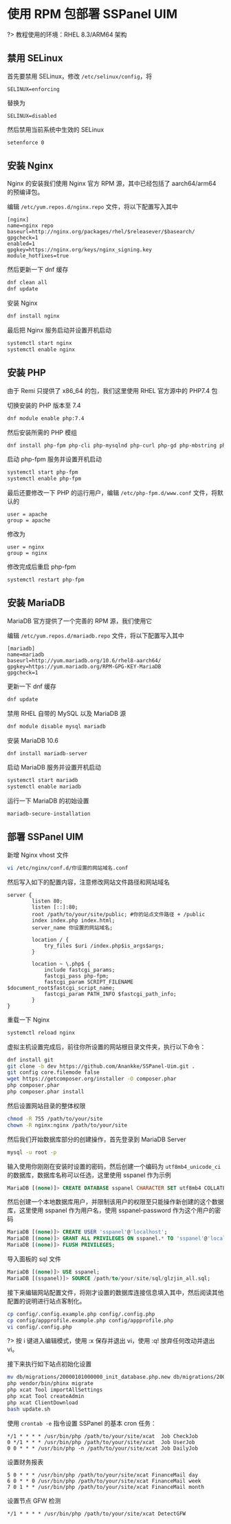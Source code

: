 # 使用 RPM 包部署 SSPanel UIM

?> 教程使用的环境：RHEL 8.3/ARM64 架构

## 禁用 SELinux

首先要禁用 SELinux，修改 `/etc/selinux/config`，将
```
SELINUX=enforcing
```

替换为
```
SELINUX=disabled
```

然后禁用当前系统中生效的 SELinux
```bash
setenforce 0
```

## 安装 Nginx

Nginx 的安装我们使用 Nginx 官方 RPM 源，其中已经包括了 aarch64/arm64 的预编译包。

编辑 `/etc/yum.repos.d/nginx.repo` 文件，将以下配置写入其中
```
[nginx]
name=nginx repo
baseurl=http://nginx.org/packages/rhel/$releasever/$basearch/
gpgcheck=1
enabled=1
gpgkey=https://nginx.org/keys/nginx_signing.key
module_hotfixes=true
```

然后更新一下 dnf 缓存
```bash
dnf clean all
dnf update
```

安装 Nginx
```bash
dnf install nginx
```

最后把 Nginx 服务启动并设置开机启动
```bash
systemctl start nginx
systemctl enable nginx
```

## 安装 PHP

由于 Remi 只提供了 x86_64 的包，我们这里使用 RHEL 官方源中的 PHP7.4 包

切换安装的 PHP 版本至 7.4
```bash
dnf module enable php:7.4
```

然后安装所需的 PHP 模组
```bash
dnf install php-fpm php-cli php-mysqlnd php-curl php-gd php-mbstring php-xml php-xmlrpc php-opcache php-zip php php-json php-bz2 php-bcmath
```
启动 php-fpm 服务并设置开机启动
```bash
systemctl start php-fpm
systemctl enable php-fpm
```

最后还要修改一下 PHP 的运行用户，编辑 `/etc/php-fpm.d/www.conf` 文件，将默认的
```
user = apache
group = apache
```

修改为
```
user = nginx
group = nginx
```

修改完成后重启 php-fpm
```bash
systemctl restart php-fpm
```

## 安装 MariaDB

MariaDB 官方提供了一个完善的 RPM 源，我们使用它

编辑 `/etc/yum.repos.d/mariadb.repo` 文件，将以下配置写入其中
```
[mariadb]
name=mariadb
baseurl=http://yum.mariadb.org/10.6/rhel8-aarch64/
gpgkey=https://yum.mariadb.org/RPM-GPG-KEY-MariaDB
gpgcheck=1
```

更新一下 dnf 缓存
```bash
dnf update
```

禁用 RHEL 自带的 MySQL 以及 MariaDB 源
```bash
dnf module disable mysql mariadb
```

安装 MariaDB 10.6
```bash
dnf install mariadb-server
```

启动 MariaDB 服务并设置开机启动
```bash
systemctl start mariadb
systemctl enable mariadb
```

运行一下 MariaDB 的初始设置
```bash
mariadb-secure-installation
```

## 部署 SSPanel UIM

新增 Nginx vhost 文件
```bash
vi /etc/nginx/conf.d/你设置的网站域名.conf
```

然后写入如下的配置内容，注意修改网站文件路径和网站域名
```nginx
server {  
        listen 80;
        listen [::]:80;
        root /path/to/your/site/public; #你的站点文件路径 + /public
        index index.php index.html;
        server_name 你设置的网站域名;

        location / {
            try_files $uri /index.php$is_args$args;
        }

        location ~ \.php$ {
            include fastcgi_params;
            fastcgi_pass php-fpm;
            fastcgi_param SCRIPT_FILENAME $document_root$fastcgi_script_name;
            fastcgi_param PATH_INFO $fastcgi_path_info;
        }
}
```

重载一下 Nginx
```bash
systemctl reload nginx
```

虚拟主机设置完成后，前往你所设置的网站根目录文件夹，执行以下命令：
```bash
dnf install git
git clone -b dev https://github.com/Anankke/SSPanel-Uim.git .
git config core.filemode false
wget https://getcomposer.org/installer -O composer.phar
php composer.phar
php composer.phar install
```

然后设置网站目录的整体权限
```bash
chmod -R 755 /path/to/your/site
chown -R nginx:nginx /path/to/your/site
```

然后我们开始数据库部分的创建操作，首先登录到 MariaDB Server
```bash
mysql -u root -p
```

 输入使用你刚刚在安装时设置的密码，然后创建一个编码为 `utf8mb4_unicode_ci` 的数据库，数据库名称可以任选，这里使用 sspanel 作为示例
```sql
MariaDB [(none)]> CREATE DATABASE sspanel CHARACTER SET utf8mb4 COLLATE utf8mb4_unicode_ci;
```

然后创建一个本地数据库用户，并限制该用户的权限至只能操作新创建的这个数据库，这里使用 sspanel 作为用户名，使用 sspanel-password 作为这个用户的密码
```sql
MariaDB [(none)]> CREATE USER 'sspanel'@'localhost';
MariaDB [(none)]> GRANT ALL PRIVILEGES ON sspanel.* TO 'sspanel'@'localhost' IDENTIFIED BY 'sspanel';
MariaDB [(none)]> FLUSH PRIVILEGES;
```

导入面板的 sql 文件
```sql
MariaDB [(none)]> USE sspanel;
MariaDB [(sspanel)]> SOURCE /path/to/your/site/sql/glzjin_all.sql;
```

接下来编辑网站配置文件，将刚才设置的数据库连接信息填入其中，然后阅读其他配置的说明进行站点客制化。

```bash
cp config/.config.example.php config/.config.php
cp config/appprofile.example.php config/appprofile.php
vi config/.config.php
```

?> 按 i 键进入编辑模式，使用 :x 保存并退出 vi，使用 :q! 放弃任何改动并退出 vi。

接下来执行如下站点初始化设置

```bash
mv db/migrations/20000101000000_init_database.php.new db/migrations/20000101000000_init_database.php
php vendor/bin/phinx migrate
php xcat Tool importAllSettings
php xcat Tool createAdmin
php xcat ClientDownload
bash update.sh
```

使用 `crontab -e` 指令设置 SSPanel 的基本 cron 任务：

```
*/1 * * * * /usr/bin/php /path/to/your/site/xcat  Job CheckJob
0 */1 * * * /usr/bin/php /path/to/your/site/xcat  Job UserJob
0 0 * * * /usr/bin/php -n /path/to/your/site/xcat Job DailyJob
```

设置财务报表

```
5 0 * * * /usr/bin/php /path/to/your/site/xcat FinanceMail day 
6 0 * * 0 /usr/bin/php /path/to/your/site/xcat FinanceMail week
7 0 1 * * /usr/bin/php /path/to/your/site/xcat FinanceMail month
```

设置节点 GFW 检测

```
*/1 * * * * /usr/bin/php /path/to/your/site/xcat DetectGFW
```
